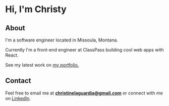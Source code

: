 # Hi, I'm Christy

## About

I'm a software engineer located in Missoula, Montana.

Currently I'm a front-end engineer at ClassPass building cool web apps with React.

See my latest work on [my portfolio.](https://christylaguardia.github.io/)

## Contact

Feel free to email me at **christinelaguardia@gmail.com** or connect with me on [LinkedIn](https://www.linkedin.com/in/christy-la-guardia/).

